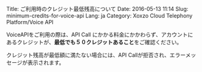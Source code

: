 Title: ご利用時のクレジット最低残高について
Date: 2016-05-13 11:14
Slug: minimum-credits-for-voice-api
Lang: ja
Category: Xoxzo Cloud Telephony Platform/Voice API

VoiceAPIをご利用の際は、API Call にかかる料金にかかわらず、アカウントにあるクレジットが、**最低でも５０クレジットあること**をご確認ください。

クレジット残高が最低額に満たない場合には、API Callが拒否され、エラーメッセージが表示されます。